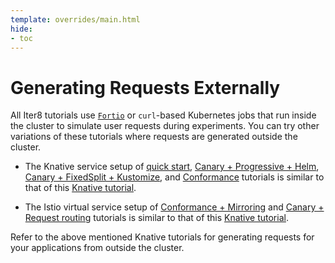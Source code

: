 ```yaml
---
template: overrides/main.html
hide:
- toc
---
```


# Generating Requests Externally

All Iter8 tutorials use [`Fortio`](https://github.com/fortio/fortio) or `curl`-based Kubernetes jobs that run inside the cluster to simulate user requests during experiments. You can try other variations of these tutorials where requests are generated outside the cluster.

- The Knative service setup of [quick start](/getting-started/quick-start/with-knative/), [Canary + Progressive + Helm](/tutorials/knative/canary-progressive/), [Canary + FixedSplit + Kustomize](/tutorials/knative/canary-fixedsplit/), and [Conformance](/tutorials/knative/conformance/) tutorials is similar to that of this [Knative tutorial](https://knative.dev/docs/serving/samples/traffic-splitting/index.html#traffic-splitting).

- The Istio virtual service setup of [Conformance + Mirroring](/tutorials/knative/mirroring/) and [Canary + Request routing](/tutorials/knative/traffic-segmentation/) tutorials is similar to that of this [Knative tutorial](https://knative.dev/docs/serving/samples/knative-routing-go/index.html#access-the-services).

Refer to the above mentioned Knative tutorials for generating requests for your applications from outside the cluster.

